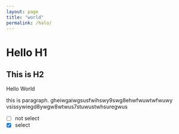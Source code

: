 ```yaml
---
layout: page
title: "world"
permalink: /halo/
---
```


# Hello H1
## This is H2

Hello World

this is paragraph. gheiwgaiwgsusfwihswy9swg8ehwfwuwtwfwuwy
vsissywiegd8ywgw8wtwus7stuwustwhsuregwus
- [ ] not select
- [X] select
